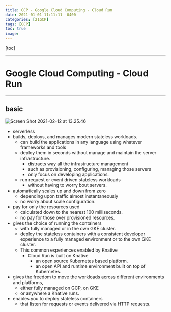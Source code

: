 ```yaml
---
title: GCP - Google Cloud Computing - Cloud Run
date: 2021-01-01 11:11:11 -0400
categories: [21GCP]
tags: [GCP]
toc: true
image:
---
```


[toc]

---

# Google Cloud Computing - Cloud Run

---

## basic

![Screen Shot 2021-02-12 at 13.25.46](https://i.imgur.com/uuTClRK.png)
- serverless 
- builds, deploys, and manages modern stateless workloads. 
  - can build the applications in any language using whatever frameworks and tools
  - deploy them in seconds without manage and maintain the server infrastructure. 
    - distracts way all the infrastructure management
    - such as provisioning, configuring, managing those servers 
    - only focus on developing applications. 
  - run request or event driven stateless workloads 
    - without having to worry bout servers.  
- automatically scales up and down from zero 
  - depending upon traffic almost instantaneously
  - no worry about scale configuration. 
- pay for only the resources used 
  - calculated down to the nearest 100 milliseconds. 
  - no pay for those over provisioned resources. 
- gives the choice of running the containers
  - with fully managed or in the own GKE cluster. 
  - deploy the stateless containers with a consistent developer experience to a fully managed environment or to the own GKE cluster. 
  - This common experiences enabled by Knative 
    - Cloud Run is built on Knative
      - an open source Kubernetes based platform. 
      - an open API and runtime environment built on top of Kubernetes. 
- gives the freedom to move the workloads across different environments and platforms, 
  - either fully managed on GCP, on GKE 
  - or anywhere a Knative runs. 
- enables you to deploy stateless containers 
  - that listen for requests or events delivered via HTTP requests. 
 